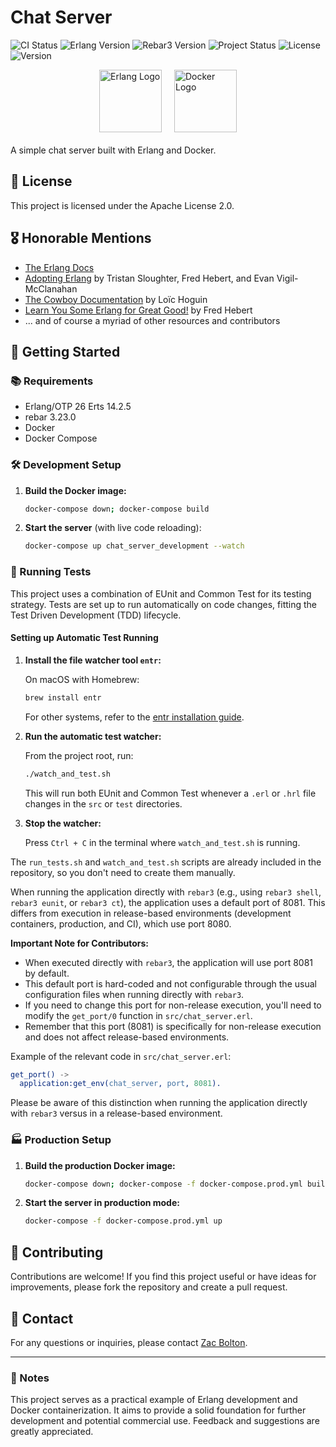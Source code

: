 # Chat Server

![CI Status](https://github.com/zacharyabolton/chat_server/workflows/chat_server%20CI/badge.svg)
![Erlang Version](https://img.shields.io/badge/Erlang-OTP%2026-blue)
![Rebar3 Version](https://img.shields.io/badge/Rebar3-3.23.0-blue)
![Project Status](https://img.shields.io/badge/status-in%20development-yellow)
![License](https://img.shields.io/badge/license-Apache%202.0-blue)
![Version](https://img.shields.io/badge/version-0.1.0-blue)

<div style="display: flex; justify-content: center; align-items: center; gap: 20px; margin-bottom: 20px">
  <img src="https://www.erlang.org/favicon.ico" alt="Erlang Logo" style="width: 100px; height: auto;"/>
  <img src="https://www.docker.com/wp-content/uploads/2022/03/Moby-logo.png" alt="Docker Logo" style="width: 100px; height: auto;"/>
</div>

A simple chat server built with Erlang and Docker.

## 📝 License

This project is licensed under the Apache License 2.0.

## 🎖️ Honorable Mentions

- [The Erlang Docs](https://www.erlang.org/)
- [Adopting Erlang](https://adoptingerlang.org/) by Tristan Sloughter, Fred
  Hebert, and Evan Vigil-McClanahan
- [The Cowboy Documentation](https://ninenines.eu/docs/en/cowboy/2.9/guide/) by
  Loïc Hoguin
- [Learn You Some Erlang for Great Good!](https://learnyousomeerlang.com/) by
  Fred Hebert
- ... and of course a myriad of other resources and contributors

## 🚀 Getting Started

### 📚 Requirements

- Erlang/OTP 26 Erts 14.2.5
- rebar 3.23.0
- Docker
- Docker Compose

### 🛠️ Development Setup

1. **Build the Docker image:**

   ```sh
   docker-compose down; docker-compose build
   ```

2. **Start the server** (with live code reloading):
   ```sh
   docker-compose up chat_server_development --watch
   ```

### 🧪 Running Tests

This project uses a combination of EUnit and Common Test for its testing
strategy. Tests are set up to run automatically on code changes, fitting the
Test Driven Development (TDD) lifecycle.

#### Setting up Automatic Test Running

1. **Install the file watcher tool `entr`:**

   On macOS with Homebrew:

   ```sh
   brew install entr
   ```

   For other systems, refer to the [entr installation
   guide](https://github.com/eradman/entr#installation).

2. **Run the automatic test watcher:**

   From the project root, run:

   ```sh
   ./watch_and_test.sh
   ```

   This will run both EUnit and Common Test whenever a `.erl` or `.hrl` file
   changes in the `src` or `test` directories.

3. **Stop the watcher:**

   Press `Ctrl + C` in the terminal where `watch_and_test.sh` is running.

The `run_tests.sh` and `watch_and_test.sh` scripts are already included in the
repository, so you don't need to create them manually.

When running the application directly with `rebar3` (e.g., using `rebar3 shell`,
`rebar3 eunit`, or `rebar3 ct`), the application uses a default port of 8081.
This differs from execution in release-based environments (development
containers, production, and CI), which use port 8080.

**Important Note for Contributors:**

- When executed directly with `rebar3`, the application will use port 8081 by
  default.
- This default port is hard-coded and not configurable through the usual
  configuration files when running directly with `rebar3`.
- If you need to change this port for non-release execution, you'll need to
  modify the `get_port/0` function in `src/chat_server.erl`.
- Remember that this port (8081) is specifically for non-release execution and
  does not affect release-based environments.

Example of the relevant code in `src/chat_server.erl`:

```erlang
get_port() ->
  application:get_env(chat_server, port, 8081).
```

Please be aware of this distinction when running the application directly with
`rebar3` versus in a release-based environment.

### 🏭 Production Setup

1. **Build the production Docker image:**

   ```sh
   docker-compose down; docker-compose -f docker-compose.prod.yml build
   ```

2. **Start the server in production mode:**
   ```sh
   docker-compose -f docker-compose.prod.yml up
   ```

## 🤝 Contributing

Contributions are welcome! If you find this project useful or have ideas for
improvements, please fork the repository and create a pull request.

## 📧 Contact

For any questions or inquiries, please contact [Zac Bolton](mailto:zacbolton2129@gmail.com).

---

### 📝 Notes

This project serves as a practical example of Erlang development and Docker
containerization. It aims to provide a solid foundation for further development
and potential commercial use. Feedback and suggestions are greatly appreciated.
